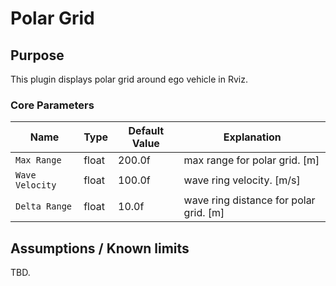 # Polar Grid

## Purpose

This plugin displays polar grid around ego vehicle in Rviz.

### Core Parameters

| Name            | Type  | Default Value | Explanation                            |
| --------------- | ----- | ------------- | -------------------------------------- |
| `Max Range`     | float | 200.0f        | max range for polar grid. [m]          |
| `Wave Velocity` | float | 100.0f        | wave ring velocity. [m/s]              |
| `Delta Range`   | float | 10.0f         | wave ring distance for polar grid. [m] |

## Assumptions / Known limits

TBD.
